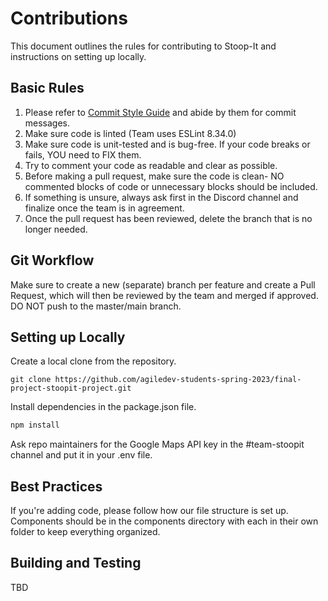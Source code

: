 # Contributions

This document outlines the rules for contributing to Stoop-It and instructions on setting up locally.

## Basic Rules

1. Please refer to [Commit Style Guide](https://gist.github.com/ericavonb/3c79e5035567c8ef3267) and abide by them for commit messages.
2. Make sure code is linted (Team uses ESLint 8.34.0)
3. Make sure code is unit-tested and is bug-free. If your code breaks or fails, YOU need to FIX them.
4. Try to comment your code as readable and clear as possible.
5. Before making a pull request, make sure the code is clean- NO commented blocks of code or unnecessary blocks should be included.
6. If something is unsure, always ask first in the Discord channel and finalize once the team is in agreement.
7. Once the pull request has been reviewed, delete the branch that is no longer needed.

## Git Workflow

Make sure to create a new (separate) branch per feature and create a Pull Request, which will then be reviewed by the team and merged if approved.
</br>
DO NOT push to the master/main branch.

## Setting up Locally

Create a local clone from the repository.

```
git clone https://github.com/agiledev-students-spring-2023/final-project-stoopit-project.git
```

Install dependencies in the package.json file.

```javascript
npm install
```

Ask repo maintainers for the Google Maps API key in the #team-stoopit channel and put it in your .env file.

## Best Practices

If you're adding code, please follow how our file structure is set up. Components should be in the components directory with each in their own folder to keep everything organized.

## Building and Testing

TBD
